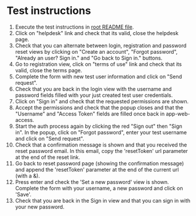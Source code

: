 # Test instructions

1. Execute the test instructions in [root README file](../README.md#Test).
2. Click on "helpdesk" link and check that its valid, close the helpdesk page.
3. Check that you can alternate between login, registration and password reset views by clicking on "Create an account", "Forgot password", "Already an user? Sign in." and "Go back to Sign in." buttons. 
4. Go to registration view, click on "terms of use" link and check that its valid, close the terms page.
5. Complete the form with new test user information and click on "Send request".
6. Check that you are back in the login view with the username and password fields filled with your just created test user credentials.
7. Click on "Sign in" and check that the requested permissions are shown.
8. Accept the permissions and check that the popup closes and that the "Username" and "Access Token" fields are filled once back in app-web-access.
9. Start the auth process again by clicking the red "Sign out" then "Sign in". In the popup, click on "Forgot password", enter your test username and click on "Send request".
10. Check that a confirmation message is shown and that you received the reset password email. In this email, copy the 'resetToken' url parameter at the end of the reset link.
11. Go back to reset password page (showing the confirmation message) and append the 'resetToken' parameter at the end of the current url (with a &).
12. Press enter and check the 'Set a new password' view is shown. Complete the form with your username, a new password and click on 'Save'.
13. Check that you are back in the Sign in view and that you can sign in with your new password.